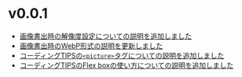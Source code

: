 # v0.0.1

- [画像書出時の解像度設定についての説明を追加しました](/docs/html/image/export#for-supporting-high-resolution-display)
- [画像書出時のWebP形式の説明を更新しました](/docs/html/image/export#webp-webp)
- [コーディングTIPSの`<picture>`タグについての説明を追加しました](/docs/html/tips/picture)
- [コーディングTIPSのFlex boxの使い方についての説明を追加しました](/docs/html/tips/flex)
